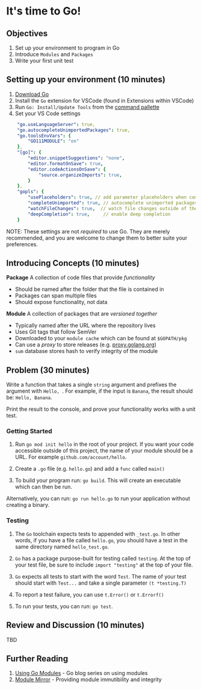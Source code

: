 # It's time to Go!

## Objectives
1. Set up your environment to program in Go
1. Introduce `Modules` and `Packages`
1. Write your first unit test

## Setting up your environment (10 minutes)

1. [Download Go](https://golang.org/dl/)
1. Install the `Go` extension for VSCode (found in Extensions within VSCode)
1. Run `Go: Install/Update Tools` from the [command pallette](https://code.visualstudio.com/docs/getstarted/userinterface#_command-palette)
1. Set your VS Code settings

```yaml
    "go.useLanguageServer": true,
    "go.autocompleteUnimportedPackages": true,
    "go.toolsEnvVars": {
        "GO111MODULE": "on"
    },
    "[go]": {
        "editor.snippetSuggestions": "none",
        "editor.formatOnSave": true,
        "editor.codeActionsOnSave": {
            "source.organizeImports": true,
        }
    },
    "gopls": {
        "usePlaceholders": true, // add parameter placeholders when completing a function
        "completeUnimported": true, // autocomplete unimported packages
        "watchFileChanges": true,  // watch file changes outside of the editor
        "deepCompletion": true,     // enable deep completion
    }
```

NOTE: These settings are not _required_ to use Go. They are merely recommended, and you are welcome to change them to better suite your preferences.

## Introducing Concepts (10 minutes)

**Package**
A collection of code files that provide _functionality_

- Should be named after the folder that the file is contained in
- Packages can span multiple files
- Should expose functionality, not data

**Module**
A collection of packages that are _versioned together_

- Typically named after the URL where the repository lives
- Uses Git tags that follow SemVer
- Downloaded to your `module cache` which can be found at `$GOPATH/pkg`
- Can use a _proxy_ to store releases (e.g. [proxy.golang.org](https://proxy.golang.org))
- `sum` database stores hash to verify integrity of the module

## Problem (30 minutes)

Write a function that takes a single `string` argument and prefixes the argument with `Hello, `. For example, if the input is `Banana`, the result should be: `Hello, Banana`.

Print the result to the console, and prove your functionality works with a unit test.

### Getting Started

1. Run `go mod init hello` in the root of your project. If you want your code accessible outside of this project, the name of your module should be a URL. For example `github.com/account/hello`.

1. Create a `.go` file (e.g. `hello.go`) and add a `func` called `main()`

1. To build your program run: `go build`. This will create an executable which can then be run.

Alternatively, you can run: `go run hello.go` to run your application without creating a binary.

### Testing

1. The `Go` toolchain expects tests to appended with `_test.go`. In other words, if you have a file called `hello.go`, you should have a test in the same directory named `hello_test.go`.

1. `Go` has a package purpose-built for testing called `testing`. At the top of your test file, be sure to include `import "testing"` at the top of your file.

1. `Go` expects all tests to start with the word `Test`. The name of your test should start with `Test...` and take a single parameter `(t *testing.T)`

1. To report a test failure, you can use `t.Error()` or `t.Errorf()`

1. To run your tests, you can run: `go test`.

## Review and Discussion (10 minutes)

TBD

## Further Reading

1. [Using Go Modules](https://blog.golang.org/using-go-modules) - Go blog series on using modules
1. [Module Mirror](https://blog.golang.org/module-mirror-launch) - Providing module immutibility and integrity
